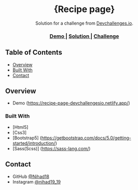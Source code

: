 <!-- Please update value in the {}  -->

<h1 align="center">{Recipe page}</h1>

<div align="center">
   Solution for a challenge from  <a href="http://devchallenges.io" target="_blank">Devchallenges.io</a>.
</div>

<div align="center">
  <h3>
    <a href="https://recipe-page-devchallengesio.netlify.app/">
      Demo
    </a>
    <span> | </span>
    <a href="https://devchallenges.io/solutions/c3guYYCMLKdUO0UjXhFm">
      Solution
    </a>
    <span> | </span>
    <a href="https://devchallenges.io/challenges/hhmesazsqgKXrTkYkt0U">
      Challenge
    </a>
  </h3>
</div>

<!-- TABLE OF CONTENTS -->

## Table of Contents
- [Overview](#overview)
- [Built With](#built-with)
- [Contact](#contact)

<!-- OVERVIEW -->
## Overview

- Demo (https://recipe-page-devchallengesio.netlify.app/)

### Built With

- [Html5]
- [Css3]
- [Bootstrap5] (https://getbootstrap.com/docs/5.0/getting-started/introduction/)
- [Sass(Scss)] (https://sass-lang.com/)

## Contact

- GitHub [@Nihad18](https://github.com/Nihad18/)
- Instagram [@nihad19_19](https://www.instagram.com/nihad19_19/)

